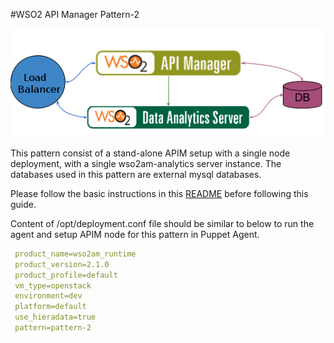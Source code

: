 #WSO2 API Manager Pattern-2

![pattern-design](../../../../../patterns/design/am-2.1.0-pattern-2.png)

This pattern consist of a stand-alone APIM setup with a single node deployment, with a single wso2am-analytics server
instance. The databases used in this pattern are external mysql databases.

Please follow the basic instructions in this [README](../../../../../README.md) before following this guide.

Content of /opt/deployment.conf file should be similar to below to run the agent and setup APIM node for this pattern
 in Puppet Agent.

```yaml
 product_name=wso2am_runtime
 product_version=2.1.0
 product_profile=default
 vm_type=openstack
 environment=dev
 platform=default
 use_hieradata=true
 pattern=pattern-2
```